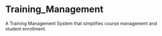 # Training_Management
A Training Management System that simplifies course management and student enrollment. 
